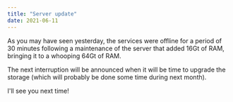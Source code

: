 ```yaml
---
title: "Server update"
date: 2021-06-11
---
```


As you may have seen yesterday, the services were offline for a period of 30 minutes following a maintenance of the server that added 16Gt of RAM, bringing it to a whooping 64Gt of RAM.

The next interruption will be announced when it will be time to upgrade the storage (which will probably be done some time during next month).

I'll see you next time!
